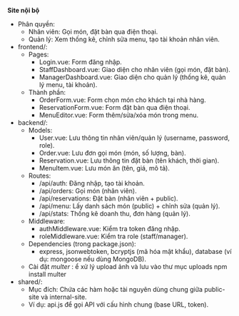 **Site nội bộ**

- Phân quyền:
    + Nhân viên: Gọi món, đặt bàn qua điện thoại.
    + Quản lý: Xem thống kê, chỉnh sửa menu, tạo tài khoản nhân viên.
- frontend/:
    + Pages:
        + Login.vue: Form đăng nhập.
        + StaffDashboard.vue: Giao diện cho nhân viên (gọi món, đặt bàn).
        + ManagerDashboard.vue: Giao diện cho quản lý (thống kê, quản lý menu, tài khoản).
    + Thành phần:
        + OrderForm.vue: Form chọn món cho khách tại nhà hàng.
        + ReservationForm.vue: Form đặt bàn qua điện thoại.
        + MenuEditor.vue: Form thêm/sửa/xóa món trong menu.
- backend/:
    + Models:
        + User.vue: Lưu thông tin nhân viên/quản lý (username, password, role).
        + Order.vue: Lưu đơn gọi món (món, số lượng, bàn).
        + Reservation.vue: Lưu thông tin đặt bàn (tên khách, thời gian).
        + MenuItem.vue: Lưu món ăn (tên, giá, mô tả).
    + Routes:
        + /api/auth: Đăng nhập, tạo tài khoản.
        + /api/orders: Gọi món (nhân viên).
        + /api/reservations: Đặt bàn (nhân viên + public).
        + /api/menu: Lấy danh sách món (public) + chỉnh sửa (quản lý).
        + /api/stats: Thống kê doanh thu, đơn hàng (quản lý).
    + Middleware:
        + authMiddleware.vue: Kiểm tra token đăng nhập.
        + roleMiddleware.vue: Kiểm tra role (staff/manager).
    + Dependencies (trong package.json):
        + express, jsonwebtoken, bcryptjs (mã hóa mật khẩu), database (ví dụ: mongoose nếu dùng MongoDB).
    + Cài đặt *multer* : ể xử lý upload ảnh và lưu vào thư mục uploads
        npm install multer
- shared/:
    + Mục đích: Chứa các hàm hoặc tài nguyên dùng chung giữa public-site và internal-site.
    + Ví dụ: api.js để gọi API với cấu hình chung (base URL, token).